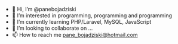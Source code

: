 - 👋 Hi, I’m @panebojadziski
- 👀 I’m interested in programming, programming and programming
- 🌱 I’m currently learning PHP/Laravel, MySQL, JavaScript
- 💞️ I’m looking to collaborate on ...
- 📫 How to reach me pane_bojadziski@hotmail.com

<!---
panebojadziski/panebojadziski is a ✨ special ✨ repository because its `README.md` (this file) appears on your GitHub profile.
You can click the Preview link to take a look at your changes.
--->

